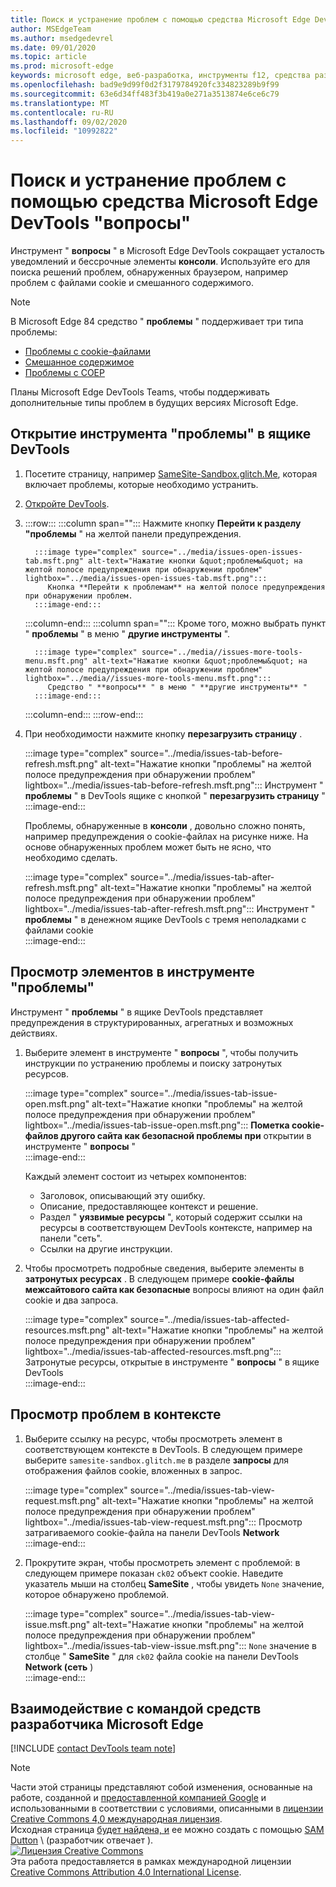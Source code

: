 ```yaml
---
title: Поиск и устранение проблем с помощью средства Microsoft Edge DevTools "вопросы"
author: MSEdgeTeam
ms.author: msedgedevrel
ms.date: 09/01/2020
ms.topic: article
ms.prod: microsoft-edge
keywords: microsoft edge, веб-разработка, инструменты f12, средства разработчика
ms.openlocfilehash: bad9e9d99f0d2f3179784920fc334823289b9f99
ms.sourcegitcommit: 63e6d34ff483f3b419a0e271a3513874e6ce6c79
ms.translationtype: MT
ms.contentlocale: ru-RU
ms.lasthandoff: 09/02/2020
ms.locfileid: "10992822"
---
```

<!-- Copyright Sam Dutton 

   Licensed under the Apache License, Version 2.0 (the "License");
   you may not use this file except in compliance with the License.
   You may obtain a copy of the License at

       https://www.apache.org/licenses/LICENSE-2.0

   Unless required by applicable law or agreed to in writing, software
   distributed under the License is distributed on an "AS IS" BASIS,
   WITHOUT WARRANTIES OR CONDITIONS OF ANY KIND, either express or implied.
   See the License for the specific language governing permissions and
   limitations under the License.  -->  

# Поиск и устранение проблем с помощью средства Microsoft Edge DevTools "вопросы"  

Инструмент " **вопросы** " в Microsoft Edge DevTools сокращает усталость уведомлений и бессрочные элементы **консоли**.  Используйте его для поиска решений проблем, обнаруженных браузером, например проблем с файлами cookie и смешанного содержимого.  

> [!NOTE]
> В Microsoft Edge 84 средство " **проблемы** " поддерживает три типа проблемы:  
> *   [Проблемы с cookie-файлами][MDNSameSiteCookies]  
> *   [Смешанное содержимое][MDNMixedContent]  
> *   [Проблемы с COEP][W3CCOEPSpec]
> 
> Планы Microsoft Edge DevTools Teams, чтобы поддерживать дополнительные типы проблем в будущих версиях Microsoft Edge.  

## Открытие инструмента "проблемы" в ящике DevTools  

1.  Посетите страницу, например [SameSite-Sandbox.glitch.Me][GlitchSamesiteSandbox], которая включает проблемы, которые необходимо устранить.  
1.  [Откройте DevTools][DevtoolsOpen].  
1.  :::row:::
       :::column span="":::
          Нажмите кнопку **Перейти к разделу "проблемы** " на желтой панели предупреждения.  
          
          :::image type="complex" source="../media/issues-open-issues-tab.msft.png" alt-text="Нажатие кнопки &quot;проблемы&quot; на желтой полосе предупреждения при обнаружении проблем" lightbox="../media/issues-open-issues-tab.msft.png":::
             Кнопка **Перейти к проблемам** на желтой полосе предупреждения при обнаружении проблем.  
          :::image-end:::  
       :::column-end:::
       :::column span="":::
          Кроме того, можно выбрать пункт " **проблемы** " в меню " **другие инструменты** ".  
          
          :::image type="complex" source="../media//issues-more-tools-menu.msft.png" alt-text="Нажатие кнопки &quot;проблемы&quot; на желтой полосе предупреждения при обнаружении проблем" lightbox="../media//issues-more-tools-menu.msft.png":::
             Средство " **вопросы** " в меню " **другие инструменты** "  
          :::image-end:::  
       :::column-end:::
    :::row-end:::
    
1.  При необходимости нажмите кнопку **перезагрузить страницу** .  
    
    :::image type="complex" source="../media/issues-tab-before-refresh.msft.png" alt-text="Нажатие кнопки &quot;проблемы&quot; на желтой полосе предупреждения при обнаружении проблем" lightbox="../media/issues-tab-before-refresh.msft.png":::
       Инструмент " **проблемы** " в DevTools ящике с кнопкой " **перезагрузить страницу** "  
    :::image-end:::  

    Проблемы, обнаруженные в **консоли** , довольно сложно понять, например предупреждения о cookie-файлах на рисунке ниже.  На основе обнаруженных проблем может быть не ясно, что необходимо сделать.  
    
    :::image type="complex" source="../media/issues-tab-after-refresh.msft.png" alt-text="Нажатие кнопки &quot;проблемы&quot; на желтой полосе предупреждения при обнаружении проблем" lightbox="../media/issues-tab-after-refresh.msft.png":::
       Инструмент " **проблемы** " в денежном ящике DevTools с тремя неполадками с файлами cookie  
    :::image-end:::  
    
## Просмотр элементов в инструменте "проблемы"  

Инструмент " **проблемы** " в ящике DevTools представляет предупреждения в структурированных, агрегатных и возможных действиях.  

1.  Выберите элемент в инструменте " **вопросы** ", чтобы получить инструкции по устранению проблемы и поиску затронутых ресурсов.  
    
    :::image type="complex" source="../media/issues-tab-issue-open.msft.png" alt-text="Нажатие кнопки &quot;проблемы&quot; на желтой полосе предупреждения при обнаружении проблем" lightbox="../media/issues-tab-issue-open.msft.png":::
       **Пометка cookie-файлов другого сайта как безопасной проблемы при** открытии в инструменте " **вопросы** "  
    :::image-end:::  
    
    Каждый элемент состоит из четырех компонентов:  
    
    *   Заголовок, описывающий эту ошибку.  
    *   Описание, предоставляющее контекст и решение.  
    *   Раздел " **уязвимые ресурсы** ", который содержит ссылки на ресурсы в соответствующем DevTools контексте, например на панели "сеть".  
    *   Ссылки на другие инструкции.  
    
1.  Чтобы просмотреть подробные сведения, выберите элементы в **затронутых ресурсах** .  В следующем примере **cookie-файлы межсайтового сайта как безопасные** вопросы влияют на один файл cookie и два запроса.  
    
    :::image type="complex" source="../media/issues-tab-affected-resources.msft.png" alt-text="Нажатие кнопки &quot;проблемы&quot; на желтой полосе предупреждения при обнаружении проблем" lightbox="../media/issues-tab-affected-resources.msft.png":::
       Затронутые ресурсы, открытые в инструменте " **вопросы** " в ящике DevTools  
    :::image-end:::  
    
## Просмотр проблем в контексте  

1.  Выберите ссылку на ресурс, чтобы просмотреть элемент в соответствующем контексте в DevTools.  В следующем примере выберите `samesite-sandbox.glitch.me` в разделе **запросы** для отображения файлов cookie, вложенных в запрос.  
    
    :::image type="complex" source="../media/issues-tab-view-request.msft.png" alt-text="Нажатие кнопки &quot;проблемы&quot; на желтой полосе предупреждения при обнаружении проблем" lightbox="../media/issues-tab-view-request.msft.png":::
       Просмотр затрагиваемого cookie-файла на панели DevTools **Network**  
    :::image-end:::  

1.  Прокрутите экран, чтобы просмотреть элемент с проблемой: в следующем примере показан `ck02` объект cookie.  Наведите указатель мыши на столбец **SameSite** , чтобы увидеть `None` значение, которое обнаружено проблемой.  
    
    :::image type="complex" source="../media/issues-tab-view-issue.msft.png" alt-text="Нажатие кнопки &quot;проблемы&quot; на желтой полосе предупреждения при обнаружении проблем" lightbox="../media/issues-tab-view-issue.msft.png":::
       `None` значение в столбце " **SameSite** " для `ck02` файла cookie на панели DevTools **Network (сеть** )  
    :::image-end:::  

## Взаимодействие с командой средств разработчика Microsoft Edge  

[!INCLUDE [contact DevTools team note](../includes/contact-devtools-team-note.md)]  

<!-- links -->  

[DevtoolsOpen]: ../open.md "Открыть Microsoft Edge DevTools | Документы Microsoft"  

[GlitchSamesiteSandbox]: https://samesite-sandbox.glitch.me "Проверка файлов cookie SameSite | Цепь"  

[MDNSameSiteCookies]: https://developer.mozilla.org/docs/Web/HTTP/Headers/Set-Cookie/SameSite "SameSite cookie-файлы | MDN"  
[MDNMixedContent]: https://developer.mozilla.org/docs/Web/Security/Mixed_content "Смешанное содержимое | MDN"  

[W3CCOEPSpec]: https://wicg.github.io/cross-origin-embedder-policy "Политика внедрения для разных источников | Группа сообщества веб-Incubator"  

> [!NOTE]
> Части этой страницы представляют собой изменения, основанные на работе, созданной и [предоставленной компанией Google][GoogleSitePolicies] и использованными в соответствии с условиями, описанными в [лицензии Creative Commons 4,0 международная лицензия][CCA4IL].  
> Исходная страница [будет найдена, и](https://developers.google.com/web/tools/chrome-devtools/issues/index) ее можно создать с помощью [SAM Dutton][SamDutton] \ (разработчик отвечает \).  
[![Лицензия Creative Commons][CCby4Image]][CCA4IL]  
Эта работа предоставляется в рамках международной лицензии [Creative Commons Attribution 4.0 International License][CCA4IL].  

[CCA4IL]: https://creativecommons.org/licenses/by/4.0  
[CCby4Image]: https://i.creativecommons.org/l/by/4.0/88x31.png  
[GoogleSitePolicies]: https://developers.google.com/terms/site-policies  
[KayceBasques]: https://developers.google.com/web/resources/contributors/kaycebasques  
[SamDutton]: https://developers.google.com/web/resources/contributors/samdutton  
